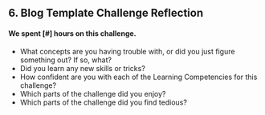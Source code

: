 ## 6. Blog Template Challenge Reflection

#### We spent [#] hours on this challenge.

- What concepts are you having trouble with, or did you just figure something out? If so, what?
- Did you learn any new skills or tricks?
- How confident are you with each of the Learning Competencies for this challenge?
- Which parts of the challenge did you enjoy?
- Which parts of the challenge did you find tedious?
